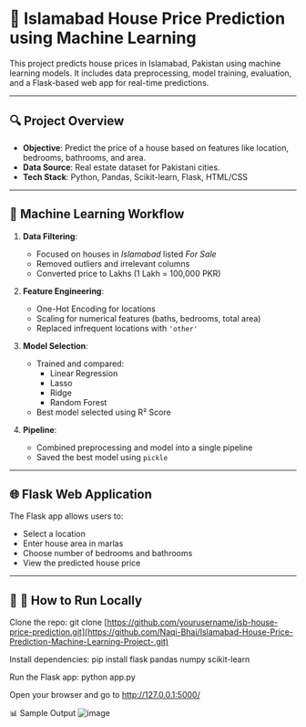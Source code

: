 # 🏡 Islamabad House Price Prediction using Machine Learning

This project predicts house prices in Islamabad, Pakistan using machine learning models. It includes data preprocessing, model training, evaluation, and a Flask-based web app for real-time predictions.

---

## 🔍 Project Overview

- **Objective**: Predict the price of a house based on features like location, bedrooms, bathrooms, and area.
- **Data Source**: Real estate dataset for Pakistani cities.
- **Tech Stack**: Python, Pandas, Scikit-learn, Flask, HTML/CSS

---

## 🧠 Machine Learning Workflow

1. **Data Filtering**:
   - Focused on houses in *Islamabad* listed *For Sale*
   - Removed outliers and irrelevant columns
   - Converted price to Lakhs (1 Lakh = 100,000 PKR)

2. **Feature Engineering**:
   - One-Hot Encoding for locations
   - Scaling for numerical features (baths, bedrooms, total area)
   - Replaced infrequent locations with `'other'`

3. **Model Selection**:
   - Trained and compared:
     - Linear Regression
     - Lasso
     - Ridge
     - Random Forest
   - Best model selected using R² Score

4. **Pipeline**:
   - Combined preprocessing and model into a single pipeline
   - Saved the best model using `pickle`

---

## 🌐 Flask Web Application

The Flask app allows users to:

- Select a location
- Enter house area in marlas
- Choose number of bedrooms and bathrooms
- View the predicted house price

---

## 📁 🚀 How to Run Locally

Clone the repo:
git clone [https://github.com/yourusername/isb-house-price-prediction.git](https://github.com/Naqi-Bhai/Islamabad-House-Price-Prediction-Machine-Learning-Project-.git)

Install dependencies:
pip install flask pandas numpy scikit-learn

Run the Flask app:
python app.py

Open your browser and go to http://127.0.0.1:5000/

📊 Sample Output
![image](https://github.com/user-attachments/assets/2b5ed853-0496-4b22-ab78-bc3224a458fa)
